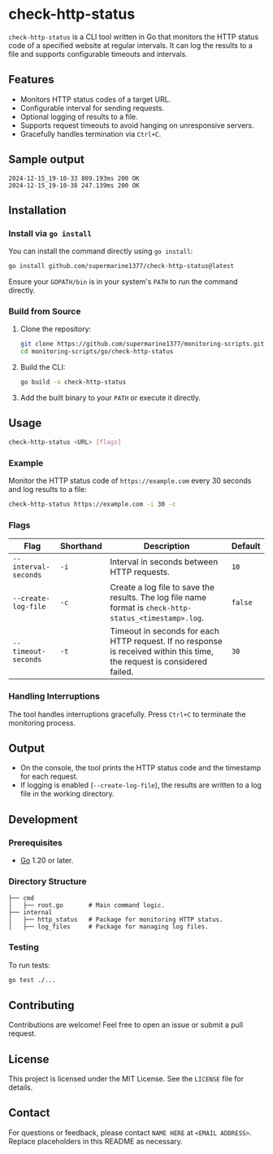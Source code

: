 # check-http-status

`check-http-status` is a CLI tool written in Go that monitors the HTTP status code of a specified website at regular intervals. It can log the results to a file and supports configurable timeouts and intervals.

## Features
- Monitors HTTP status codes of a target URL.
- Configurable interval for sending requests.
- Optional logging of results to a file.
- Supports request timeouts to avoid hanging on unresponsive servers.
- Gracefully handles termination via `Ctrl+C`.

## Sample output

```
2024-12-15_19-10-33 809.193ms 200 OK
2024-12-15_19-10-38 247.139ms 200 OK
```

## Installation

### Install via `go install`
You can install the command directly using `go install`:
```bash
go install github.com/supermarine1377/check-http-status@latest
```
Ensure your `GOPATH/bin` is in your system's `PATH` to run the command directly.

### Build from Source

1. Clone the repository:
   ```bash
   git clone https://github.com/supermarine1377/monitoring-scripts.git
   cd monitoring-scripts/go/check-http-status
   ```

2. Build the CLI:
   ```bash
   go build -o check-http-status
   ```

3. Add the built binary to your `PATH` or execute it directly.

## Usage

```bash
check-http-status <URL> [flags]
```

### Example

Monitor the HTTP status code of `https://example.com` every 30 seconds and log results to a file:
```bash
check-http-status https://example.com -i 30 -c
```

### Flags

| Flag                          | Shorthand | Description                                                                                         | Default |
|-------------------------------|-----------|-----------------------------------------------------------------------------------------------------|---------|
| `--interval-seconds`          | `-i`      | Interval in seconds between HTTP requests.                                                         | `10`    |
| `--create-log-file`           | `-c`      | Create a log file to save the results. The log file name format is `check-http-status_<timestamp>.log`. | `false` |
| `--timeout-seconds`           | `-t`      | Timeout in seconds for each HTTP request. If no response is received within this time, the request is considered failed. | `30`    |

### Handling Interruptions

The tool handles interruptions gracefully. Press `Ctrl+C` to terminate the monitoring process.

## Output

- On the console, the tool prints the HTTP status code and the timestamp for each request.
- If logging is enabled (`--create-log-file`), the results are written to a log file in the working directory.

## Development

### Prerequisites
- [Go](https://golang.org/) 1.20 or later.

### Directory Structure

```plaintext
├── cmd
│   ├── root.go       # Main command logic.
├── internal
│   ├── http_status   # Package for monitoring HTTP status.
│   ├── log_files     # Package for managing log files.
```

### Testing
To run tests:
```bash
go test ./...
```

## Contributing
Contributions are welcome! Feel free to open an issue or submit a pull request.

## License
This project is licensed under the MIT License. See the `LICENSE` file for details.

## Contact
For questions or feedback, please contact `NAME HERE` at `<EMAIL ADDRESS>`. Replace placeholders in this README as necessary.

